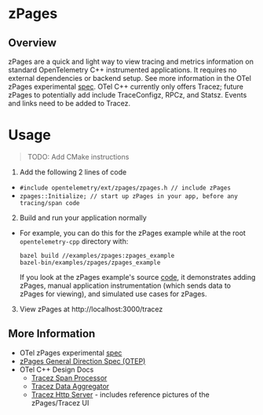 # zPages
## Overview
zPages are a quick and light way to view tracing and metrics information on standard OpenTelemetry C++ instrumented applications. It requires no external dependencies or backend setup. See more information in the OTel zPages experimental [spec](https://github.com/open-telemetry/opentelemetry-specification/blob/5b86d4b6c42e6d1e47d9155ac1e2e27f0f0b7769/experimental/trace/zpages.md). OTel C++ currently only offers Tracez; future zPages to potentially add include TraceConfigz, RPCz, and Statsz. Events and links need to be added to Tracez.

# Usage
> TODO: Add CMake instructions

1. Add the following 2 lines of code
 - `#include opentelemetry/ext/zpages/zpages.h // include zPages`
 - `zpages::Initialize; // start up zPages in your app, before any tracing/span code`
2. Build and run your application normally
 - For example, you can do this for the zPages example while at the root `opentelemetry-cpp` directory with:
   ```
   bazel build //examples/zpages:zpages_example
   bazel-bin/examples/zpages/zpages_example
   ```
   If you look at the zPages example's source [code](https://github.com/open-telemetry/opentelemetry-cpp/blob/master/examples/zpages/zpages_example.cc), it demonstrates adding zPages, manual application instrumentation (which sends data to zPages for viewing), and simulated use cases for zPages.
3. View zPages at http://localhost:3000/tracez


## More Information
- OTel zPages experimental [spec](https://github.com/open-telemetry/opentelemetry-specification/blob/5b86d4b6c42e6d1e47d9155ac1e2e27f0f0b7769/experimental/trace/zpages.md)
- [zPages General Direction Spec (OTEP)](https://github.com/open-telemetry/oteps/blob/master/text/0110-z-pages.md)
- OTel C++ Design Docs
  - [Tracez Span Processor](https://docs.google.com/document/d/1kO4iZARYyr-EGBlY2VNM3ELU3iw6ZrC58Omup_YT-fU/edit#)
  - [Tracez Data Aggregator](https://docs.google.com/document/d/1ziKFgvhXFfRXZjOlAHQRR-TzcNcTXzg1p2I9oPCEIoU/edit?ts=5ef0d177#heading=h.5irk4csrpu0y)
  - [Tracez Http Server](https://docs.google.com/document/d/1U1V8QZ5LtGl4Mich-aJ6KZGLHrMIE8pWyspmzvnIefI/edit#) - includes reference pictures of the zPages/Tracez UI

